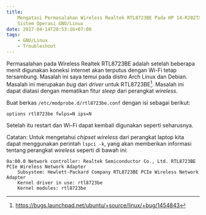 ```yaml
---
title:
    Mengatasi Permasalahan Wireless Realtek RTL8723BE Pada HP 14-R202TX Dengan
    Sistem Operasi GNU/Linux
date: 2017-04-14T20:53:16+07:00
tags:
    - GNU/Linux
    - Troubleshoot
---
```


Permasalahan pada Wireless Realtek RTL8723BE adalah setelah beberapa menit
digunakan koneksi internet akan terputus dengan Wi-Fi tetap tersambung. Masalah
ini saya temui pada distro Arch Linux dan Debian. Masalah ini merupakan _bug_
dari _driver_ untuk RTL8723BE[^1]. Masalah ini dapat diatasi dengan mematikan
fitur _sleep_ dari perangkat _wireless_.

Buat berkas `/etc/modprobe.d/rtl8723be.conf` dengan isi sebagai berikut:

```
options rtl8723be fwlps=N ips=N
```

Setelah itu restart dan Wi-Fi dapat kembali digunakan seperti seharusnya.

<!--more-->

Catatan: Untuk mengetahui _chipset wireless_ dari perangkat laptop kita dapat
menggunakan perintah `lspci -k`, yang akan memberikan informasi tentang
perangkat _wireless_ seperti di bawah ini:

```
0a:00.0 Network controller: Realtek Semiconductor Co., Ltd. RTL8723BE PCIe Wireless Network Adapter
	Subsystem: Hewlett-Packard Company RTL8723BE PCIe Wireless Network Adapter
	Kernel driver in use: rtl8723be
	Kernel modules: rtl8723be

```

[^1]: https://bugs.launchpad.net/ubuntu/+source/linux/+bug/1454843
